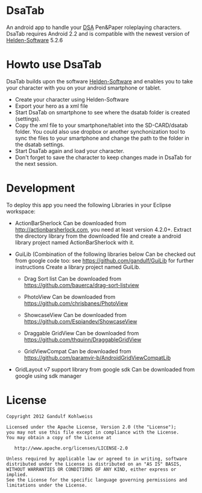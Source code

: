DsaTab
======

An android app to handle your [DSA][2] Pen&amp;Paper roleplaying characters.
DsaTab requires Android 2.2 and is compatible with the newest version of [Helden-Software][1] 5.2.6

Howto use DsaTab
================
DsaTab builds upon the software [Helden-Software][1] and enables you to take your character with you on your android smartphone or tablet.

* Create your character using Helden-Software
* Export your hero as a xml file
* Start DsaTab on smartphone to see where the dsatab folder is created (settings).
* Copy the xml file to your smartphone/tablet into the SD-CARD/dsatab folder. You could also use dropbox or another synchonization tool to sync the files to your smartphone and change the path to the folder in the dsatab settings.
* Start DsaTab again and load your character.
* Don't forget to save the character to keep changes made in DsaTab for the next session.

Development
===========
To deploy this app you need the following Libraries in your Eclipse workspace:

* ActionBarSherlock
  Can be downloaded from http://actionbarsherlock.com, you need at least version 4.2.0+.
	Extract the directory library from the downloaded file and create a android library project named ActionBarSherlock with it.

* GuiLib (Combination of the following libraries below
	Can be checked out from google code too: see https://github.com/gandulf/GuiLib for further instructions
	Create a library project named GuiLib.

	* Drag Sort list
		Can be downloaded from https://github.com/bauerca/drag-sort-listview	
	
	* PhotoView
		Can be downloaded from https://github.com/chrisbanes/PhotoView	
	
	* ShowcaseView
		Can be downloaded from https://github.com/Espiandev/ShowcaseView	
		
	* Draggable GridView 
		Can be downloaded from https://github.com/thquinn/DraggableGridView
	
	* GridViewCompat
		Can be downloaded from https://github.com/paramvir-b/AndroidGridViewCompatLib
	
* GridLayout v7 support library from google sdk	
	Can be downloaded from google using sdk manager



License
=======

    Copyright 2012 Gandulf Kohlweiss

    Licensed under the Apache License, Version 2.0 (the "License");
    you may not use this file except in compliance with the License.
    You may obtain a copy of the License at

       http://www.apache.org/licenses/LICENSE-2.0

    Unless required by applicable law or agreed to in writing, software
    distributed under the License is distributed on an "AS IS" BASIS,
    WITHOUT WARRANTIES OR CONDITIONS OF ANY KIND, either express or implied.
    See the License for the specific language governing permissions and
    limitations under the License.


[1]: [http://www.helden-software.de/]
[2]: [http://www.dasschwarzeauge.de/]
